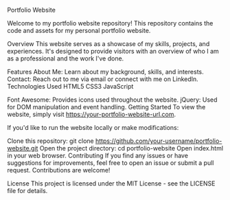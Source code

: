 Portfolio Website

Welcome to my portfolio website repository! This repository contains the code and assets for my personal portfolio website.

Overview
This website serves as a showcase of my skills, projects, and experiences. It's designed to provide visitors with an overview of who I am as a professional and the work I've done.

Features
About Me: Learn about my background, skills, and interests.
Contact: Reach out to me via email or connect with me on LinkedIn.
Technologies Used
HTML5
CSS3
JavaScript

Font Awesome: Provides icons used throughout the website.
jQuery: Used for DOM manipulation and event handling.
Getting Started
To view the website, simply visit https://your-portfolio-website-url.com.

If you'd like to run the website locally or make modifications:

Clone this repository: git clone https://github.com/your-username/portfolio-website.git
Open the project directory: cd portfolio-website
Open index.html in your web browser.
Contributing
If you find any issues or have suggestions for improvements, feel free to open an issue or submit a pull request. Contributions are welcome!

License
This project is licensed under the MIT License - see the LICENSE file for details.

